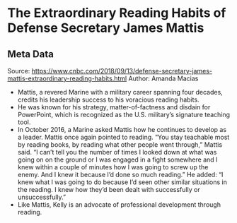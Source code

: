 # The Extraordinary Reading Habits of Defense Secretary James Mattis

## Meta Data

Source:  https://www.cnbc.com/2018/09/13/defense-secretary-james-mattis-extraordinary-reading-habits.html 
Author: Amanda Macias

- Mattis, a revered Marine with a military career spanning four decades, credits his leadership success to his voracious reading habits.
- He was known for his strategy, matter-of-factness and disdain for PowerPoint, which is recognized as the U.S. military’s signature teaching tool.
- In October 2016, a Marine asked Mattis how he continues to develop as a leader. Mattis once again pointed to reading.
  “You stay teachable most by reading books, by reading what other people went through,” Mattis said. “I can’t tell you the number of times I looked down at what was going on on the ground or I was engaged in a fight somewhere and I knew within a couple of minutes how I was going to screw up the enemy. And I knew it because I’d done so much reading.”
  He added: “I knew what I was going to do because I’d seen other similar situations in the reading. I knew how they’d been dealt with successfully or unsuccessfully.”
- Like Mattis, Kelly is an advocate of professional development through reading.
